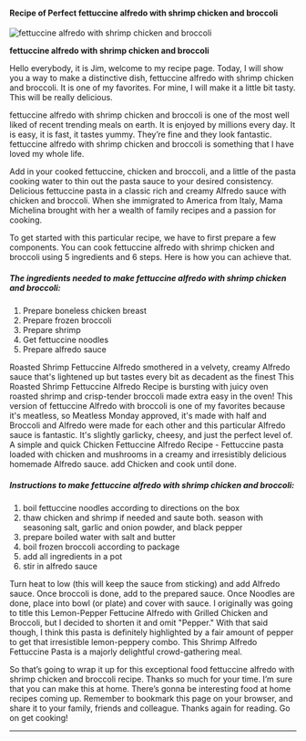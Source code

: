             

#### Recipe of Perfect fettuccine alfredo with shrimp chicken and broccoli

![fettuccine alfredo with shrimp chicken and broccoli](https://img-global.cpcdn.com/recipes/28746722/751x532cq70/fettuccine-alfredo-with-shrimp-chicken-and-broccoli-recipe-main-photo.jpg)

**fettuccine alfredo with shrimp chicken and broccoli**

Hello everybody, it is Jim, welcome to my recipe page. Today, I will show you a way to make a distinctive dish, fettuccine alfredo with shrimp chicken and broccoli. It is one of my favorites. For mine, I will make it a little bit tasty. This will be really delicious.

fettuccine alfredo with shrimp chicken and broccoli is one of the most well liked of recent trending meals on earth. It is enjoyed by millions every day. It is easy, it is fast, it tastes yummy. They’re fine and they look fantastic. fettuccine alfredo with shrimp chicken and broccoli is something that I have loved my whole life.

Add in your cooked fettuccine, chicken and broccoli, and a little of the pasta cooking water to thin out the pasta sauce to your desired consistency. Delicious fettuccine pasta in a classic rich and creamy Alfredo sauce with chicken and broccoli. When she immigrated to America from Italy, Mama Michelina brought with her a wealth of family recipes and a passion for cooking.

To get started with this particular recipe, we have to first prepare a few components. You can cook fettuccine alfredo with shrimp chicken and broccoli using 5 ingredients and 6 steps. Here is how you can achieve that.

##### The ingredients needed to make fettuccine alfredo with shrimp chicken and broccoli:

1.  Prepare boneless chicken breast
2.  Prepare frozen broccoli
3.  Prepare shrimp
4.  Get fettuccine noodles
5.  Prepare alfredo sauce

Roasted Shrimp Fettuccine Alfredo smothered in a velvety, creamy Alfredo sauce that's lightened up but tastes every bit as decadent as the finest This Roasted Shrimp Fettuccine Alfredo Recipe is bursting with juicy oven roasted shrimp and crisp-tender broccoli made extra easy in the oven! This version of fettuccine Alfredo with broccoli is one of my favorites because it's meatless, so Meatless Monday approved, it's made with half and Broccoli and Alfredo were made for each other and this particular Alfredo sauce is fantastic. It's slightly garlicky, cheesy, and just the perfect level of. A simple and quick Chicken Fettuccine Alfredo Recipe - Fettuccine pasta loaded with chicken and mushrooms in a creamy and irresistibly delicious homemade Alfredo sauce. add Chicken and cook until done.

##### Instructions to make fettuccine alfredo with shrimp chicken and broccoli:

1.  boil fettuccine noodles according to directions on the box
2.  thaw chicken and shrimp if needed and saute both. season with seasoning salt, garlic and onion powder, and black pepper
3.  prepare boiled water with salt and butter
4.  boil frozen broccoli according to package
5.  add all ingredients in a pot
6.  stir in alfredo sauce

Turn heat to low (this will keep the sauce from sticking) and add Alfredo sauce. Once broccoli is done, add to the prepared sauce. Once Noodles are done, place into bowl (or plate) and cover with sauce. I originally was going to title this Lemon-Pepper Fettucine Alfredo with Grilled Chicken and Broccoli, but I decided to shorten it and omit "Pepper." With that said though, I think this pasta is definitely highlighted by a fair amount of pepper to get that irresistible lemon-peppery combo. This Shrimp Alfredo Fettuccine Pasta is a majorly delightful crowd-gathering meal.

So that’s going to wrap it up for this exceptional food fettuccine alfredo with shrimp chicken and broccoli recipe. Thanks so much for your time. I’m sure that you can make this at home. There’s gonna be interesting food at home recipes coming up. Remember to bookmark this page on your browser, and share it to your family, friends and colleague. Thanks again for reading. Go on get cooking!

* * *